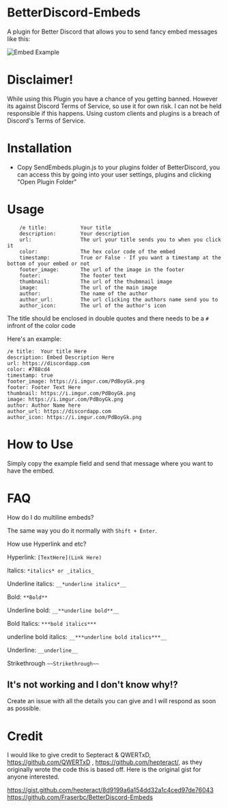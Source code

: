# BetterDiscord-Embeds

A plugin for Better Discord that allows you to send fancy embed messages like this:

![Embed Example](https://i.imgur.com/c1MxITK.png)

# Disclaimer!
While using this Plugin you have a chance of you getting banned.
However its against Discord Terms of Service, so use it for own risk.
I can not be held responsible if this happens. Using custom clients and plugins is a breach of Discord's Terms of Service.

# Installation
* Copy SendEmbeds.plugin.js to your plugins folder of BetterDiscord, you can access this by going into your user settings, plugins and clicking "Open Plugin Folder"

# Usage
```
    /e title:           Your title
    description:        Your description
    url:                The url your title sends you to when you click it
    color:              The hex color code of the embed
    timestamp:          True or False - If you want a timestamp at the bottom of your embed or not
    footer_image:       The url of the image in the footer
    footer:             The footer text
    thumbnail:          The url of the thubmnail image
    image:              The url of the main image
    author:             The name of the author
    author_url:         The url clicking the authors name send you to
    author_icon:        The url of the author's icon
```

The title should be enclosed in double quotes and there needs to be a `#` infront of the color code

Here's an example:

```
/e title:  Your title Here
description: Embed Description Here
url: https://discordapp.com
color: #788cd4
timestamp: true
footer_image: https://i.imgur.com/PdBoyGk.png
footer: Footer Text Here
thumbnail: https://i.imgur.com/PdBoyGk.png
image: https://i.imgur.com/PdBoyGk.png
author: Author Name here
author_url: https://discordapp.com
author_icon: https://i.imgur.com/PdBoyGk.png
```
# How to Use
Simply copy the example field and send that message where you want to have the embed.

# FAQ

How do I do multiline embeds?

The same way you do it normally with `Shift + Enter`.

How use Hyperlink and etc?

Hyperlink:
`[TextHere](Link Here)`

Italics:
`*italics* or _italics_`

Underline italics:
`__*underline italics*__`

Bold:
`**Bold**`

Underline bold:
`__**underline bold**__`

Bold Italics:
`***bold italics***`

underline bold italics:
`__***underline bold italics***__`

Underline:
`__underline__`

Strikethrough
`~~Strikethrough~~`

## It's not working and I don't know why!?

Create an issue with all the details you can give and I will respond as soon as possible.

# Credit

I would like to give credit to Septeract & QWERTxD, https://github.com/QWERTxD , https://github.com/hepteract/, as they originally wrote the code this is based off. Here is the original gist for anyone interested.

https://gist.github.com/hepteract/8d9199a6a154dd32a1c4ced97de76043
https://github.com/Fraserbc/BetterDiscord-Embeds
